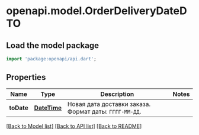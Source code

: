 # openapi.model.OrderDeliveryDateDTO

## Load the model package
```dart
import 'package:openapi/api.dart';
```

## Properties
Name | Type | Description | Notes
------------ | ------------- | ------------- | -------------
**toDate** | [**DateTime**](DateTime.md) | Новая дата доставки заказа.  Формат даты: `ГГГГ-ММ-ДД`.  | 

[[Back to Model list]](../README.md#documentation-for-models) [[Back to API list]](../README.md#documentation-for-api-endpoints) [[Back to README]](../README.md)


